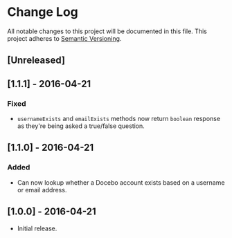 # Change Log
All notable changes to this project will be documented in this file.
This project adheres to [Semantic Versioning](http://semver.org/).

## [Unreleased]

## [1.1.1] - 2016-04-21
### Fixed
- `usernameExists` and `emailExists` methods now return `boolean` response as they're being asked a true/false question.

## [1.1.0] - 2016-04-21
### Added
- Can now lookup whether a Docebo account exists based on a username or email address.

## [1.0.0] - 2016-04-21
- Initial release.